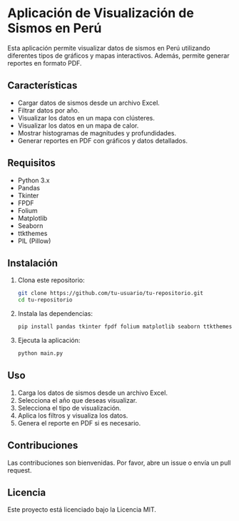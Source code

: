 # Aplicación de Visualización de Sismos en Perú

Esta aplicación permite visualizar datos de sismos en Perú utilizando diferentes tipos de gráficos y mapas interactivos. Además, permite generar reportes en formato PDF.

## Características

- Cargar datos de sismos desde un archivo Excel.
- Filtrar datos por año.
- Visualizar los datos en un mapa con clústeres.
- Visualizar los datos en un mapa de calor.
- Mostrar histogramas de magnitudes y profundidades.
- Generar reportes en PDF con gráficos y datos detallados.

## Requisitos

- Python 3.x
- Pandas
- Tkinter
- FPDF
- Folium
- Matplotlib
- Seaborn
- ttkthemes
- PIL (Pillow)

## Instalación

1. Clona este repositorio:
    ```bash
    git clone https://github.com/tu-usuario/tu-repositorio.git
    cd tu-repositorio
    ```

2. Instala las dependencias:
    ```bash
    pip install pandas tkinter fpdf folium matplotlib seaborn ttkthemes pillow
    ```

3. Ejecuta la aplicación:
    ```bash
    python main.py
    ```

## Uso

1. Carga los datos de sismos desde un archivo Excel.
2. Selecciona el año que deseas visualizar.
3. Selecciona el tipo de visualización.
4. Aplica los filtros y visualiza los datos.
5. Genera el reporte en PDF si es necesario.

## Contribuciones

Las contribuciones son bienvenidas. Por favor, abre un issue o envía un pull request.

## Licencia

Este proyecto está licenciado bajo la Licencia MIT.
